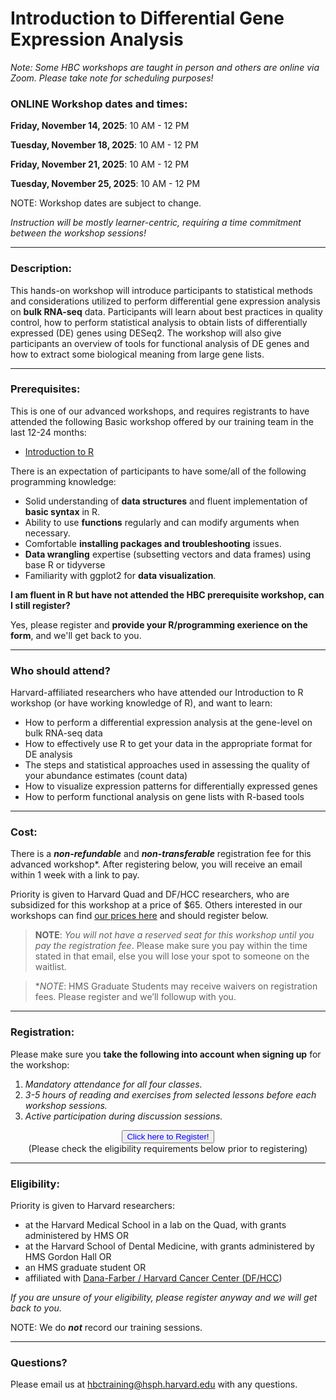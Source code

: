 # Introduction to Differential Gene Expression Analysis

*Note: Some HBC workshops are taught in person and others are online via Zoom. Please take note for scheduling purposes!*


### **ONLINE Workshop dates and times:**
<!-- **IN-PERSON (Longwood Medical Area):** -->

**Friday, November 14, 2025**: 10 AM - 12 PM

**Tuesday, November 18, 2025**: 10 AM - 12 PM

**Friday, November 21, 2025**: 10 AM - 12 PM

**Tuesday, November 25, 2025**: 10 AM - 12 PM

NOTE: Workshop dates are subject to change.

_Instruction will be mostly learner-centric, requiring a time commitment between the workshop sessions!_

<!-- This content will not appear in the rendered Markdown -->


---

### **Description:**
This hands-on workshop will introduce participants to statistical methods and considerations utilized to perform differential gene expression analysis on **bulk RNA-seq** data. Participants will learn about best practices in quality control, how to perform statistical analysis to obtain lists of differentially expressed (DE) genes using DESeq2. The workshop will also give participants an overview of tools for functional analysis of DE genes and how to extract some biological meaning from large gene lists.

---

### **Prerequisites:**

This is one of our advanced workshops, and requires registrants to have attended the following Basic workshop offered by our training team in the last 12-24 months:

- [Introduction to R](https://hbctraining.github.io/main/registrations/AllFunders_Intro-to-R)
  
There is an expectation of participants to have some/all of the following programming knowledge:

* Solid understanding of **data structures** and fluent implementation of **basic syntax** in R.
* Ability to use **functions** regularly and can modify arguments when necessary.
* Comfortable **installing packages and troubleshooting** issues.
* **Data wrangling** expertise (subsetting vectors and data frames) using base R or tidyverse
* Familiarity with ggplot2 for **data visualization**.
  
**I am fluent in R but have not attended the HBC prerequisite workshop, can I still register?**

Yes, please register and **provide your R/programming exerience on the form**, and we'll get back to you.

<!-- This content will not appear in the rendered Markdown -->
<!-- OLD PREREQ verbiage - keeping just in case we revert back to it.
This is one of our advanced [workshops](https://hbctraining.github.io/main/training_spring2019.html#advanced-topics-analysis-of-high-throughput-sequencing-ngs-data), and **requires registants to have attended the following Basic workshop** offered by our training team in the **last 6-8 months**:  

- [Introduction to R](https://hbctraining.github.io/main/registrations/AllFunders_Intro-to-R)

**I am fluent in R but have not attended the HBC prerequisite workshop, can I still register?**

Yes, you can register **AND** please do the following:

- Complete the registration first
- Then email us directly at hbctraining@hsph.harvard.edu with a description of your knowledge/experience. **Failure to do this step may prevent you from being accepted into this advanced workshop.** -->

---

### **Who should attend?**

Harvard-affiliated researchers who have attended our Introduction to R workshop (or have working knowledge of R), and want to learn: 

- How to perform a differential expression analysis at the gene-level on bulk RNA-seq data
- How to effectively use R to get your data in the appropriate format for DE analysis
- The steps and statistical approaches used in assessing the quality of your abundance estimates (count data)
- How to visualize expression patterns for differentially expressed genes
- How to perform functional analysis on gene lists with R-based tools

---

### **Cost:**

There is a ***non-refundable*** and ***non-transferable*** registration fee for this advanced workshop*. After registering below, you will receive an email within 1 week with a link to pay.

Priority is given to Harvard Quad and DF/HCC researchers, who are subsidized for this workshop at a price of $65. Others interested in our workshops can find [our prices here](https://hsph.harvard.edu/research/bioinformatics/training/workshop-pricing/) and should register below.

> **NOTE**: _You will not have a reserved seat for this workshop until you pay the registration fee_. Please make sure you pay within the time stated in that email, else you will lose your spot to someone on the waitlist.

> **NOTE*: HMS Graduate Students may receive waivers on registration fees. Please register and we’ll followup with you.

<!-- This content will not appear in the rendered Markdown -->
<!-- OLD:
There is a ***non-refundable*** and ***non-transferable*** fee for this advanced workshop.

We will be accepting 25 participants on a first-come, first-served basis:

- **If you are one of the first 25 eligible* registrants**, you will receive an email within 1 week with a link to pay the (non-refundable & non-transferable) $65 registration fee. 
- **If you are not among the first 25 eligible* registrants**, you will be added to the waitlist and notified when we open registration for the next iteration of this workshop.

*NOTE: You will not have a reserved seat for this workshop until you pay the registration fee. Please make sure you pay within the time stated in that email, else you will lose your spot to someone on the waitlist.*

*NOTE: HMS Graduate Students may receive waivers on registration fees. Please register and we’ll followup with you.
-->

---

### **Registration:**

Please make sure you **take the following into account when signing up** for the workshop:

1. _Mandatory attendance for all four classes._
2. _3-5 hours of reading and exercises from selected lessons before each workshop sessions._
3. _Active participation during discussion sessions._

<div style="text-align:center">
	 <a><button name="button" style = "color: blue" onclick="location.href='https://harvard.az1.qualtrics.com/jfe/form/SV_eK86Te20HZeJRAy'">Click here to Register!</button></a>
</div>

<div style="text-align:center">
	 (Please check the eligibility requirements below prior to registering)
</div>

<!-- This content will not appear in the rendered Markdown -->
<!--
<div style="text-align:center">
	 <a><button name="button" style = "color: red" >Registration is closed</button></a>
</div>

<div style="text-align:center">

(Registration opens 2-3 weeks before the start of advanced workshops.)
</div> 
-->

---

### **Eligibility:**
Priority is given to Harvard researchers:
- at the Harvard Medical School in a lab on the Quad, with grants administered by HMS OR
- at the Harvard School of Dental Medicine, with grants administered by HMS Gordon Hall OR
- an HMS graduate student OR 
- affiliated with [Dana-Farber / Harvard Cancer Center (DF/HCC](https://www.dfhcc.harvard.edu)) 
<!-- - an AIDS researcher affiliated with Harvard Center for AIDS Research (CFAR) -->

*If you are unsure of your eligibility, please register anyway and we will get back to you.*

NOTE: We do ***not*** record our training sessions. 

---

### **Questions?**

Please email us at hbctraining@hsph.harvard.edu with any questions.
